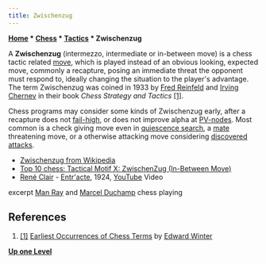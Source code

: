 ```yaml
---
title: Zwischenzug
---
```

**[Home](Home "Home") \* [Chess](Chess "Chess") \* [Tactics](Tactics "Tactics") \* Zwischenzug**


A **Zwischenzug** (intermezzo, intermediate or in-between move) is a chess tactic related [move](Moves "Moves"), which is played instead of an obvious looking, expected move, commonly a recapture, posing an immediate threat the opponent must respond to, ideally changing the situation to the player's advantage. The term Zwischenzug was coined in 1933 by [Fred Reinfeld](https://en.wikipedia.org/wiki/Fred_Reinfeld) and [Irving Chernev](https://en.wikipedia.org/wiki/Irving_Chernev) in their book *Chess Strategy and Tactics* <a id="cite-note-1" href="#cite-ref-1">[1]</a>. 


Chess programs may consider some kinds of Zwischenzug early, after a recapture does not [fail-high](Fail-High "Fail-High"), or does not improve alpha at [PV-nodes](Node_Types#PV-Node "Node Types"). Most common is a check giving move even in [quiescence search](Quiescence_Search "Quiescence Search"), a [mate](Checkmate "Checkmate") threatening move, or a otherwise attacking move considering [discovered attacks](Discovered_Attack "Discovered Attack").






* [Zwischenzug from Wikipedia](https://en.wikipedia.org/wiki/Zwischenzug)
* [Top 10 chess: Tactical Motif X: ZwischenZug (In-Between Move)](http://www.top10chess.com/2008/10/tactical-motif-x-zwischenzug-in-between.html)
* [René Clair](https://en.wikipedia.org/wiki/Ren%C3%A9_Clair) - [Entr'acte](https://en.wikipedia.org/wiki/Entr%27acte_%28film%29), 1924, [YouTube](https://en.wikipedia.org/wiki/YouTube) Video


 excerpt [Man Ray](Category:Man_Ray "Category:Man Ray") and [Marcel Duchamp](Category:Marcel_Duchamp "Category:Marcel Duchamp") chess playing 
 
## References


1. <a id="cite-ref-1" href="#cite-note-1">[1]</a> [Earliest Occurrences of Chess Terms](http://www.chesshistory.com/winter/extra/earliest.html) by [Edward Winter](https://en.wikipedia.org/wiki/Edward_Winter_%28chess_historian%29)

**[Up one Level](Tactics "Tactics")**







 
